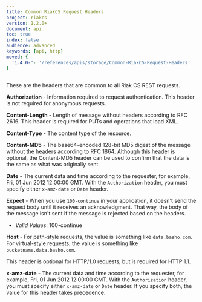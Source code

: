 ```yaml
---
title: Common RiakCS Request Headers
project: riakcs
version: 1.2.0+
document: api
toc: true
index: false
audience: advanced
keywords: [api, http]
moved: {
  '1.4.0-': '/references/apis/storage/Common-RiakCS-Request-Headers'
}
---
```


These are the headers that are common to all Riak CS REST requests.

**Authorization** - Information required to request authentication. This header is not required for anonymous requests.

**Content-Length** - Length of message without headers according to RFC 2616. This header is required for PUTs and operations that load XML.

**Content-Type** - The content type of the resource.

**Content-MD5** - The base64-encoded 128-bit MD5 digest of the message without the headers according to RFC 1864. Although this header is optional, the Content-MD5 header can be used to confirm that the data is the same as what was originally sent.

**Date** - The current data and time according to the requester, for example, Fri, 01 Jun 2012 12:00:00 GMT. With the `Authorization` header, you must specify either `x-amz-date` or `Date` header.

**Expect** - When you use `100-continue` in your application, it doesn't send the request body until it receives an acknowledgment. That way, the body of the message isn't sent if the message is rejected based on the headers.

* *Valid Values*: 100-continue

**Host** - For path-style requests, the value is something like `data.basho.com`. For virtual-style requests, the value is something like `bucketname.data.basho.com`.

This header is optional for HTTP/1.0 requests, but is required for HTTP 1.1.

**x-amz-date** - The current data and time according to the requester, for example, Fri, 01 Jun 2012 12:00:00 GMT. With the `Authorization` header, you must specify either `x-amz-date` or `Date` header. If you specify both, the value for this header takes precedence.
